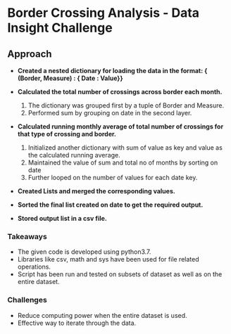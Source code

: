 # Border Crossing Analysis - Data Insight Challenge

## Approach

* **Created a nested dictionary for loading the data in the format: 
           { (Border, Measure) : { Date : Value}}**
* **Calculated the total number of crossings across border each month.**
  1. The dictionary was grouped first by a tuple of Border and Measure.
  2. Performed sum by grouping on date in the second layer.
  
* **Calculated running monthly average of total number of crossings for that type of crossing and border.**
  1. Initialized another dictionary with sum of value as key and value as the calculated running average.
  2. Maintained the value of sum and total no of months by sorting on date
  3. Further looped on the number of values for each date key.
  
* **Created Lists and merged the corresponding values.**

* **Sorted the final list created on date to get the required output.**

* **Stored output list in a csv file.**
  
### Takeaways
* The given code is developed using python3.7.
* Libraries like csv, math and sys have been used for file related operations.
* Script has been run and tested on subsets of dataset as well as on the entire dataset.

### Challenges
* Reduce computing power when the entire dataset is used.
* Effective way to iterate through the data.

